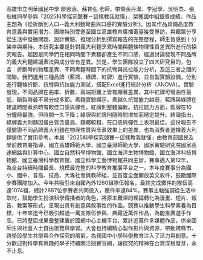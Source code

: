 高雄市立明華國民中學 廖思涵、蘇育弘 老師，帶領余丹瀠、李冠學、吳明杰、張耿維同學參與「2025科學探究競賽－這樣教我就懂」，榮獲國中組銀獎成績，作品主題為《從折斷到入口--義大利麵彎曲與口感的實驗分析》。因其作品具備高度教育意義與實用潛力，團隊特別受邀至國立高雄教育廣播電臺接受專訪，與聽眾分享從生活中發掘問題、設計實驗、推理分析到撰寫報告的完整歷程，師生皆感到十分榮幸與期待。本研究主要是針對義大利麵烹煮時間與麵條物理性質差異所進行的探究報告。起因是同學們在相同時間下煮麵卻產生不同口感，經過討論發現不同品牌的義大利麵建議煮法與成分皆有差異。於是，學生團隊設立了四大研究目的，包含：折斷時的物理差異、不同煮麵時間下的抗彎與抗拉能力分析，及這三者之間的關聯。我們選用三種品牌（藍牌、綠牌、紅牌）進行實驗，並自製實驗設備，分別進行麵條折斷、抗彎與抗拉能力測試，搭配Excel進行統計分析（ANOVA）。實驗發現，不同品牌在曲率、折數、兩端距離上皆有顯著差異，其中紅牌可彎曲性最低，斷裂時最不易分成多節。煮麵實驗顯示，煮越久抗彎能力越弱，藍牌與綠牌在建議時間煮熟時有較佳口感與彈性，紅牌則整體偏軟。抗拉能力方面，藍牌在10分鐘時最強，但時間一久下降；綠牌與紅牌則隨時間增加而穩定提升。結論指出，綠牌義大利麵因蛋白質含量高、麵體較粗，在口感與彈性上表現最佳。這份報告不僅驗證不同品牌義大利麵在物理性質與烹煮效果上的差異，也為消費者選擇義大利麵提供了實用參考。本屆「2025科學探究競賽－這樣教我就懂」由教育部國民及學前教育署指導，國立高雄師範大學、國立臺灣師範大學、國家實驗研究院國家高速網路與計算中心、國立自然科學博物館、國立海洋生物博物館、國立海洋科技博物館、國立臺灣科學教育館、國立科學工藝博物館共同主辦，賽事邁入第12年，為全台持續時間最長、規模最完整的科學教育推廣平台之一。本年度賽事分為國小、國中、普高、技高、大專社會與教師組，並首度全面開放英文收件，鼓勵國際參賽團隊加入。今年共吸引來自國內外1280組隊伍報名，最終完成繳件的隊伍高達1074組，總計2887位參賽者共同投入，繳件率達84%。賽事主軸強調從生活中取材，鼓勵學生扮演科學傳播者的角色，將原本艱深的理論轉化為漫畫、短片、報告、教案等形式，呈現出具有創意與敘事性的作品。競賽以推動學生科學素養為目標，十年來迄今已吸引超過一萬支隊伍參與、典藏近萬件作品，為能推廣選手作品，已將歷屆成果彙整建置於國網中心主機平台，累計近萬件多媒體作品，供全國師生與社會人士自由瀏覽與學習。大會也持續精心製作影片與資源，帶動跨縣市、跨學段學生共學與合作探究的風氣，為我國中小學科學教育注入了活力與創意。十分歡迎對科學有興趣的學子持續關注競賽官網，讓探究的精神在台灣深根發芽，永不止息。